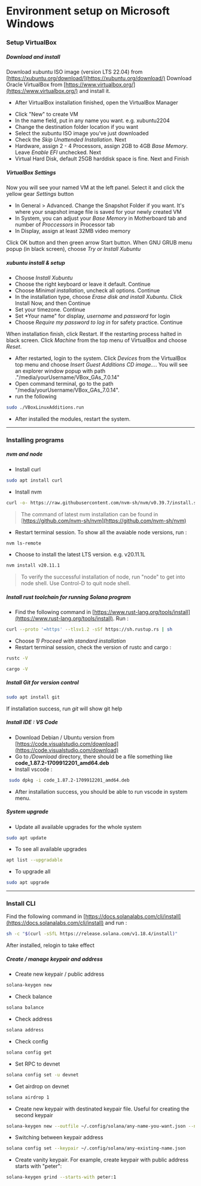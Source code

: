 # Environment setup on Microsoft Windows
### Setup VirtualBox
##### Download and install
Download xubuntu ISO image (version LTS 22.04) from [https://xubuntu.org/download/](https://xubuntu.org/download/)
Download Oracle VirtualBox from [https://www.virtualbox.org/](https://www.virtualbox.org/) and install it.
- After VirtualBox installation finished, open the VirtualBox Manager
<!-- ![VirtualBox](https://drive.google.com/file/d/1GLH0jaOVHXgdyFN_19wY3Fckqxxe_9FL/view?usp=sharing) -->
- Click "New" to create VM
- In the name field, put in any name you want. e.g. xubuntu2204
- Change the destination folder location if you want
- Select the xubuntu ISO image you've just downloaded
- Check the *Skip Unattended Installation*. Next
- Hardware, assign 2 - 4 Processors, assign 2GB to 4GB *Base Memory*. Leave *Enable EFI* unchecked. Next
- Virtual Hard Disk, default 25GB harddisk space is fine. Next and Finish

##### VirtualBox Settings
Now you will see your named VM at the left panel. Select it and click the yellow gear *Settings* button
- In General > Advanced. Change the Snapshot Folder if you want. It's where your snapshot image file is saved for your newly created VM
- In System, you can adjust your *Base Memory* in Motherboard tab and number of *Proccessors* in Processor tab
- In Display, assign at least 32MB video memory

Click OK button and then green arrow Start button.
When GNU GRUB menu popup (in black screen), choose *Try or Install Xubuntu*

##### xubuntu install & setup
- Choose *Install Xubuntu*
- Choose the right keyboard or leave it default. Continue
- Choose *Minimal installation*, uncheck all options. Continue
- In the installation type, choose *Erase disk and install Xubuntu*. Click Install Now, and then Continue
- Set your timezone. Continue
- Set *Your name" for display, *username* and *password* for login
- Choose *Require my password to log in* for safety practice. Continue

When installation finish, click Restart. If the restarting process halted in black screen. Click *Machine* from the top menu of VirtualBox and choose *Reset*.

- After restarted, login to the system. Click *Devices* from the VirtualBox top menu and choose *Insert Guest Additions CD image...*. You will see an explorer window popup with path ."/media/yourUsername/VBox_GAs_7.0.14"
- Open command terminal, go to the path "/media/yourUsername/VBox_GAs_7.0.14".
- run the following
```sh
sudo ./VBoxLinuxAdditions.run
```
- After installed the modules, restart the system.
---
### Installing programs
##### nvm and node
- Install curl
```sh
sudo apt install curl
```
- Install nvm
```sh
curl -o- https://raw.githubusercontent.com/nvm-sh/nvm/v0.39.7/install.sh | bash
```
>The command of latest nvm installation can be found in [https://github.com/nvm-sh/nvm](https://github.com/nvm-sh/nvm)

- Restart terminal session. To show all the avaiable node versions, run :
```sh
nvm ls-remote
```
- Choose to install the latest LTS version. e.g. v20.11.1L
```sh
nvm install v20.11.1
```
>To verify the successful installation of node, run "node" to get into node shell. Use Control-D to quit node shell.
##### Install rust toolchain for running Solana program
- Find the following command in [https://www.rust-lang.org/tools/install](https://www.rust-lang.org/tools/install). Run :
```sh
curl --proto '=https' --tlsv1.2 -sSf https://sh.rustup.rs | sh
```
- Choose *1) Proceed with standard installation*
- Restart terminal session, check the version of rustc and cargo :
```sh
rustc -V
```
```sh
cargo -V
```
##### Install Git for version control
```sh
sudo apt install git
```
If installation success, run *git* will show git help
##### Install IDE : VS Code
- Download Debian / Ubuntu version from [https://code.visualstudio.com/download](https://code.visualstudio.com/download)
- Go to */Download* directory, there should be a file something like **code_1.87.2-1709912201_amd64.deb**
- Install vscode :
```sh
 sudo dpkg -i code_1.87.2-1709912201_amd64.deb
 ```
- After installation success, you should be able to run vscode in system menu.
##### System upgrade
- Update all available upgrades for the whole system
```sh
sudo apt update
```
- To see all available upgrades
```sh
apt list --upgradable
```
- To upgrade all
```sh
sudo apt upgrade
```
---
### Install CLI
Find the following command in [https://docs.solanalabs.com/cli/install](https://docs.solanalabs.com/cli/install) and run :
```sh
sh -c "$(curl -sSfL https://release.solana.com/v1.18.4/install)"
```
After installed, relogin to take effect
##### Create / manage keypair and address
- Create new keypair / public address
```sh
solana-keygen new
```
- Check balance
```sh
solana balance
```
- Check address
```sh
solana address
```
- Check config
```sh
solana config get
```
- Set RPC to devnet
```sh
solana config set -u devnet
```
- Get airdrop on devnet
```sh
solana airdrop 1
```
- Create new keypair with destinated keypair file. Useful for creating the second keypair
```sh
solana-keygen new --outfile ~/.config/solana/any-name-you-want.json --no-passphrase
```
- Switching between keypair address
```sh
solana config set --keypair ~/.config/solana/any-existing-name.json
```
- Create vanity keypair. For example, create keypair with public address starts with "peter":
```sh
solana-keygen grind --starts-with peter:1
```
